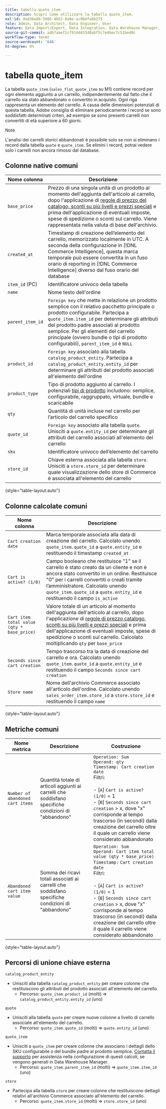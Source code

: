 ```yaml
---
title: tabella quote_item
description: Scopri come utilizzare la tabella quote_item.
exl-id: dad36e88-5986-4b52-8a0e-ac084fabb275
role: Admin, Data Architect, Data Engineer, User
feature: Data Import/Export, Data Integration, Data Warehouse Manager, Commerce Tables
source-git-commit: adb7aaef1cf914d43348abf5c7e4bec7c51bed0c
workflow-type: tm+mt
source-wordcount: '646'
ht-degree: 0%

---
```


# tabella quote_item

La tabella `quote_item` (`sales_flat_quote_item` su M1) contiene record per ogni elemento aggiunto a un carrello, indipendentemente dal fatto che il carrello sia stato abbandonato o convertito in acquisto. Ogni riga rappresenta un elemento del carrello. A causa delle dimensioni potenziali di questa tabella, Adobe consiglia di eliminare periodicamente i record se sono soddisfatti determinati criteri, ad esempio se sono presenti carrelli non convertiti di età superiore a 60 giorni.

>[!NOTE]
>
>L&#39;analisi dei carrelli storici abbandonati è possibile solo se non si eliminano i record dalla tabella `quote` e `quote_item`. Se elimini i record, potrai vedere solo i carrelli non ancora rimossi dal database.

## Colonne native comuni

| **Nome colonna** | **Descrizione** |
|---|---|
| `base_price` | Prezzo di una singola unità di un prodotto al momento dell&#39;aggiunta dell&#39;articolo al carrello, dopo l&#39;applicazione di [regole di prezzo del catalogo, sconti su più livelli e prezzi speciali](https://experienceleague.adobe.com/docs/commerce-admin/catalog/products/pricing/pricing-advanced.html?lang=it) e prima dell&#39;applicazione di eventuali imposte, spese di spedizione o sconti sul carrello. Viene rappresentata nella valuta di base dell&#39;archivio. |
| `created_at` | Timestamp di creazione dell’elemento del carrello, memorizzato localmente in UTC. A seconda della configurazione in [!DNL Commerce Intelligence], questa marca temporale può essere convertita in un fuso orario di reporting in [!DNL Commerce Intelligence] diverso dal fuso orario del database |
| `item_id` (PC) | Identificatore univoco della tabella |
| `name` | Nome testo dell&#39;ordine |
| `parent_item_id` | `Foreign key` che mette in relazione un prodotto semplice con il relativo pacchetto principale o prodotto configurabile. Partecipa a `quote_item.item_id` per determinare gli attributi del prodotto padre associati al prodotto semplice. Per gli elementi del carrello principale (ovvero bundle o tipi di prodotto configurabili), `parent_item_id` è `NULL` |
| `product_id` | `Foreign key` associato alla tabella `catalog_product_entity`. Partecipa a `catalog_product_entity.entity_id` per determinare gli attributi del prodotto associati all&#39;elemento dell&#39;ordine |
| `product_type` | Tipo di prodotto aggiunto al carrello. I potenziali [tipi di prodotto](https://experienceleague.adobe.com/docs/commerce-admin/catalog/products/product-create.html?lang=it#product-types) includono: semplice, configurabile, raggruppato, virtuale, bundle e scaricabile |
| `qty` | Quantità di unità incluse nel carrello per l’articolo del carrello specifico |
| `quote_id` | `Foreign key` associato alla tabella `quote`. Unisciti a `quote.entity_id` per determinare gli attributi del carrello associati all&#39;elemento del carrello |
| `sku` | Identificatore univoco dell’elemento del carrello |
| `store_id` | Chiave esterna associata alla tabella `store`. Unisciti a `store.store_id` per determinare quale visualizzazione dello store di Commerce è associata all&#39;elemento del carrello |

{style="table-layout:auto"}

## Colonne calcolate comuni

| **Nome colonna** | **Descrizione** |
|---|---|
| `Cart creation date` | Marca temporale associata alla data di creazione del carrello. Calcolato unendo `quote_item.quote_id` a `quote.entity_id` e restituendo il timestamp `created_at` |
| `Cart is active? (1/0)` | Campo booleano che restituisce &quot;1&quot; se il carrello è stato creato da un cliente e non è ancora stato convertito in un ordine. Restituisce &quot;0&quot; per i carrelli convertiti o creati tramite l’amministratore. Calcolato unendo `quote_item.quote_id` a `quote.entity_id` e restituendo il campo `is_active` |
| `Cart item total value (qty * base_price)` | Valore totale di un articolo al momento dell&#39;aggiunta dell&#39;articolo al carrello, dopo l&#39;applicazione di [regole di prezzo catalogo, sconti su più livelli e prezzi speciali](https://experienceleague.adobe.com/docs/commerce-admin/catalog/products/pricing/pricing-advanced.html?lang=it) e prima dell&#39;applicazione di eventuali imposte, spese di spedizione o sconti sul carrello. Calcolato moltiplicando `qty` per `base_price` |
| `Seconds since cart creation` | Tempo trascorso tra la data di creazione del carrello e ora. Calcolato unendo `quote_item.quote_id` a `quote.entity_id` e restituendo il campo `Seconds since cart creation` |
| `Store name` | Nome dell&#39;archivio Commerce associato all&#39;articolo dell&#39;ordine. Calcolato unendo `sales_order_item.store_id` a `store.store_id` e restituendo il campo `name` |

{style="table-layout:auto"}

## Metriche comuni

| **Nome metrica** | **Descrizione** | **Costruzione** |
|---|---|---|
| `Number of abandoned cart items` | Quantità totale di articoli aggiunti ai carrelli che soddisfano specifiche condizioni di &quot;abbandono&quot; | `Operation: Sum`<br/>`Operand: qty`<br/>`Timestamp: Cart creation date`<br>Filtri:<br><br>- \[`A`\] `Cart is active? (1/0)` = 1<br>- \[`B`\] `Seconds since cart creation` > x, dove &quot;x&quot; corrisponde al tempo trascorso (in secondi) dalla creazione del carrello oltre il quale un carrello viene considerato abbandonato |
| `Abandoned cart item value` | Somma dei ricavi totali associati ai carrelli che soddisfano specifiche condizioni di &quot;abbandono&quot; | `Operation: Sum`<br>`Operand: Cart item total value (qty * base_price)`<br>`Timestamp:` `Cart creation date`<br>Filtri:<br><br>- \[`A`\] `Cart is active? (1/0)` = 1<br>- \[`B`\] `Seconds since cart creation` > x, dove &quot;x&quot; corrisponde al tempo trascorso (in secondi) dalla creazione del carrello oltre il quale il carrello viene considerato abbandonato |

{style="table-layout:auto"}

## Percorsi di unione chiave esterna

`catalog_product_entity`

* Unisciti alla tabella `catalog_product_entity` per creare colonne che restituiscono gli attributi del prodotto associati all&#39;elemento del carrello.
   * Percorso: `quote_item.product_id` (molti) => `catalog_product_entity.entity_id` (uno)

`quote`

* Unisciti alla tabella `quote` per creare nuove colonne a livello di carrello associate all&#39;elemento del carrello.
   * Percorso: `quote_item.quote_id` (molti) => `quote.entity_id` (uno)

`quote_item`

* Unisciti a `quote_item` per creare colonne che associano i dettagli dello SKU configurabile o del bundle padre al prodotto semplice. [Contatta il supporto](https://experienceleague.adobe.com/docs/commerce-knowledge-base/kb/troubleshooting/miscellaneous/mbi-service-policies.html?lang=it) per assistenza nella configurazione di questi calcoli, se vengono generati in Data Warehouse Manager.
   * Percorso: `quote_item.parent_item_id` (molti) => `quote_item.item_id` (uno)

`store`

* Partecipa alla tabella `store` per creare colonne che restituiscono dettagli relativi all&#39;archivio Commerce associato all&#39;elemento del carrello.
   * Percorso: `quote_item.store_id` (molti) => `store.store_id` (uno)
